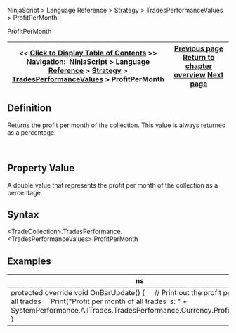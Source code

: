 ﻿
NinjaScript \> Language Reference \> Strategy \> TradesPerformanceValues \> ProfitPerMonth

ProfitPerMonth

| \<\< [Click to Display Table of Contents](profitpermonth.md) \>\> **Navigation:**     [NinjaScript](ninjascript-1.md) \> [Language Reference](language_reference_wip-1.md) \> [Strategy](strategy-1.md) \> [TradesPerformanceValues](tradesperformancevalues-1.md) \> ProfitPerMonth | [Previous page](largestwinner-1.md) [Return to chapter overview](tradesperformancevalues-1.md) [Next page](stddev-1.md) |
| --- | --- |
## Definition
Returns the profit per month of the collection. This value is always returned as a percentage.  

 
## Property Value
A double value that represents the profit per month of the collection as a percentage.
 
## Syntax
\<TradeCollection\>.TradesPerformance.\<TradesPerformanceValues\>.ProfitPerMonth

## Examples

| ns |
| --- |
| protected override void OnBarUpdate() {      // Print out the profit per month of all trades      Print("Profit per month of all trades is: " \+ SystemPerformance.AllTrades.TradesPerformance.Currency.ProfitPerMonth); } |
